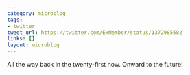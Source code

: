 ```yaml
---
category: microblog
tags:
- twitter
tweet_url: https://twitter.com/ExMember/status/1372985682
links: []
layout: microblog
---
```

All the way back in the twenty-first now. Onward to the future!
